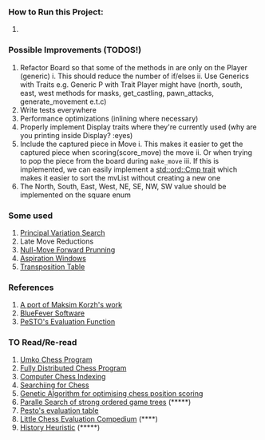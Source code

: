 ### How to Run this Project:
1. 



### Possible Improvements (TODOS!)
1. Refactor Board so that some of the methods in are only on the Player (generic)
    i. This should reduce the number of if/elses
    ii. Use Generics with Traits e.g. Generic P with Trait Player might have (north, south, east, west methods for masks, get_castling, pawn_attacks, generate_movement e.t.c)
2. Write tests everywhere
3. Performance optimizations (inlining where necessary)
4. Properly implement Display traits where they're currently used (why are you printing inside Display? :eyes)
5. Include the captured piece in Move
    i. This makes it easier to get the captured piece when scoring(score_move) the move
    ii. Or when trying to pop the piece from the board during `make_move`
    iii. If this is implemented, we can easily implement a [std::ord::Cmp trait](https://doc.rust-lang.org/std/cmp/trait.Ord.html) which makes it easier to sort the mvList without creating a new one
6. The North, South, East, West, NE, SE, NW, SW value should be implemented on the square enum






### Some used

1. [Principal Variation Search](https://www.chessprogramming.org/Principal_Variation_Search#Pseudo_Code)
2. Late Move Reductions
3. [Null-Move Forward Prunning](https://web.archive.org/web/20071031095933/http://www.brucemo.com/compchess/programming/nullmove.htm)
4. [Aspiration Windows](https://web.archive.org/web/20071031095918/http://www.brucemo.com/compchess/programming/aspiration.htm)
5. [Transposition Table](https://web.archive.org/web/20071031100051/http://www.brucemo.com/compchess/programming/hashing.htm)



### References
1. [A port of Maksim Korzh's work](https://www.youtube.com/playlist?list=PLmN0neTso3Jxh8ZIylk74JpwfiWNI76Cs)
2. [BlueFever Software](https://www.youtube.com/playlist?list=PLZ1QII7yudbc-Ky058TEaOstZHVbT-2hg)
3. [PeSTO's Evaluation Function](https://www.chessprogramming.org/PeSTO%27s_Evaluation_Function)



### TO Read/Re-read
1. [Umko Chess Program](https://ev.fe.uni-lj.si/3-2011/Boskovic.pdf)
2. [Fully Distributed Chess Program](https://citeseerx.ist.psu.edu/document?repid=rep1&type=pdf&doi=6b75facdf4608cbd798092ec6eb5436b2209e361)
3. [Computer Chess Indexing](https://citeseerx.ist.psu.edu/document?repid=rep1&type=pdf&doi=02f623a38001a3288281c742f86c4775e446c33f)
5. [Searchiing for Chess](https://webdocs.cs.ualberta.ca/~tony/TechnicalReports/TR87-6.pdf)
6. [Genetic Algorithm for optimising chess position scoring](https://cs.uef.fi/pub/Theses/2004_MSc_Aksenov_Petr.pdf)
7. [Paralle Search of strong ordered game trees](https://dl.acm.org/doi/pdf/10.1145/356893.356895) (*****)
8. [Pesto's evaluation table](https://www.chessprogramming.org/PeSTO%27s_Evaluation_Function)
9. [Little Chess Evaluation Compedium](https://www.chessprogramming.org/images/7/70/LittleChessEvaluationCompendium.pdf) (****)
10. [History Heuristic](https://www.chessprogramming.org/History_Heuristic) (*****)